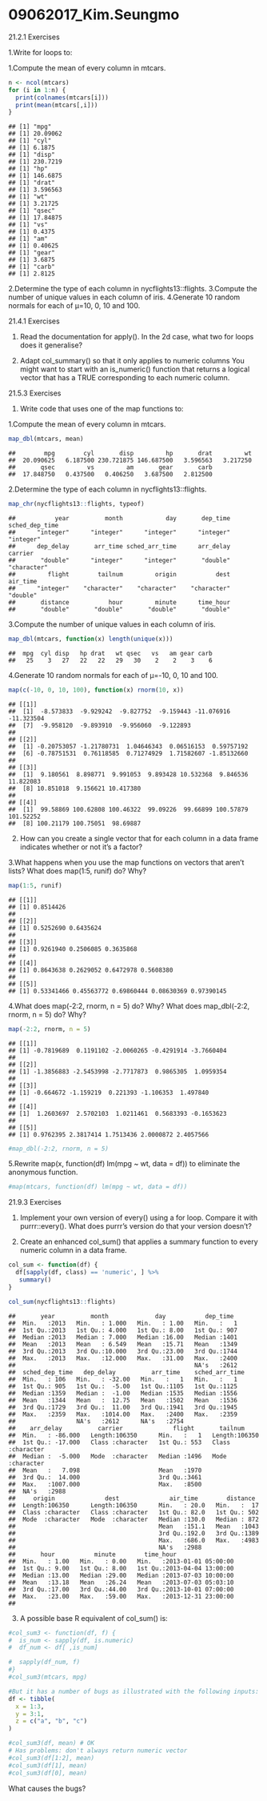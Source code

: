 # 09062017_Kim.Seungmo


21.2.1 Exercises

1.Write for loops to:

  1.Compute the mean of every column in mtcars.

```r
n <- ncol(mtcars)
for (i in 1:n) {
  print(colnames(mtcars[i]))
  print(mean(mtcars[,i]))
}
```

```
## [1] "mpg"
## [1] 20.09062
## [1] "cyl"
## [1] 6.1875
## [1] "disp"
## [1] 230.7219
## [1] "hp"
## [1] 146.6875
## [1] "drat"
## [1] 3.596563
## [1] "wt"
## [1] 3.21725
## [1] "qsec"
## [1] 17.84875
## [1] "vs"
## [1] 0.4375
## [1] "am"
## [1] 0.40625
## [1] "gear"
## [1] 3.6875
## [1] "carb"
## [1] 2.8125
```

  2.Determine the type of each column in nycflights13::flights.
  3.Compute the number of unique values in each column of iris.
  4.Generate 10 random normals for each of μ=10, 0, 10 and 100. 
 
 

21.4.1 Exercises

1. Read the documentation for apply(). In the 2d case, what two for loops does it generalise?


2. Adapt col_summary() so that it only applies to numeric columns You might want to start with an is_numeric() function that returns a logical vector that has a TRUE corresponding to each numeric column.


21.5.3 Exercises

1. Write code that uses one of the map functions to:

  1.Compute the mean of every column in mtcars.

```r
map_dbl(mtcars, mean)
```

```
##        mpg        cyl       disp         hp       drat         wt 
##  20.090625   6.187500 230.721875 146.687500   3.596563   3.217250 
##       qsec         vs         am       gear       carb 
##  17.848750   0.437500   0.406250   3.687500   2.812500
```

  2.Determine the type of each column in nycflights13::flights.

```r
map_chr(nycflights13::flights, typeof)
```

```
##           year          month            day       dep_time sched_dep_time 
##      "integer"      "integer"      "integer"      "integer"      "integer" 
##      dep_delay       arr_time sched_arr_time      arr_delay        carrier 
##       "double"      "integer"      "integer"       "double"    "character" 
##         flight        tailnum         origin           dest       air_time 
##      "integer"    "character"    "character"    "character"       "double" 
##       distance           hour         minute      time_hour 
##       "double"       "double"       "double"       "double"
```

  3.Compute the number of unique values in each column of iris.

```r
map_dbl(mtcars, function(x) length(unique(x)))
```

```
##  mpg  cyl disp   hp drat   wt qsec   vs   am gear carb 
##   25    3   27   22   22   29   30    2    2    3    6
```

  4.Generate 10 random normals for each of μ=-10, 0, 10 and 100.

```r
map(c(-10, 0, 10, 100), function(x) rnorm(10, x))
```

```
## [[1]]
##  [1]  -8.573833  -9.929242  -9.827752  -9.159443 -11.076916 -11.323504
##  [7]  -9.958120  -9.893910  -9.956060  -9.122893
## 
## [[2]]
##  [1] -0.20753057 -1.21780731  1.04646343  0.06516153  0.59757192
##  [6] -0.78751531  0.76118585  0.71274929  1.71582607 -1.85132660
## 
## [[3]]
##  [1]  9.180561  8.898771  9.991053  9.893428 10.532368  9.846536 11.822083
##  [8] 10.851018  9.156621 10.417380
## 
## [[4]]
##  [1]  99.58869 100.62808 100.46322  99.09226  99.66899 100.57879 101.52252
##  [8] 100.21179 100.75051  98.69887
```

 
2. How can you create a single vector that for each column in a data frame indicates whether or not it’s a factor?


3.What happens when you use the map functions on vectors that aren’t lists? What does map(1:5, runif) do? Why?

```r
map(1:5, runif)
```

```
## [[1]]
## [1] 0.8514426
## 
## [[2]]
## [1] 0.5252690 0.6435624
## 
## [[3]]
## [1] 0.9261940 0.2506085 0.3635868
## 
## [[4]]
## [1] 0.8643638 0.2629052 0.6472978 0.5608380
## 
## [[5]]
## [1] 0.53341466 0.45563772 0.69860444 0.08630369 0.97390145
```


4.What does map(-2:2, rnorm, n = 5) do? Why? What does map_dbl(-2:2, rnorm, n = 5) do? Why?

```r
map(-2:2, rnorm, n = 5)
```

```
## [[1]]
## [1] -0.7819689  0.1191102 -2.0060265 -0.4291914 -3.7660404
## 
## [[2]]
## [1] -1.3856883 -2.5453998 -2.7717873  0.9865305  1.0959354
## 
## [[3]]
## [1] -0.664672 -1.159219  0.221393 -1.106353  1.497840
## 
## [[4]]
## [1]  1.2603697  2.5702103  1.0211461  0.5683393 -0.1653623
## 
## [[5]]
## [1] 0.9762395 2.3817414 1.7513436 2.0000872 2.4057566
```

```r
#map_dbl(-2:2, rnorm, n = 5)
```


5.Rewrite map(x, function(df) lm(mpg ~ wt, data = df)) to eliminate the anonymous function.

```r
#map(mtcars, function(df) lm(mpg ~ wt, data = df))
```

21.9.3 Exercises

1. Implement your own version of every() using a for loop. Compare it with purrr::every(). What does purrr’s version do that your version doesn’t?

2. Create an enhanced col_sum() that applies a summary function to every numeric column in a data frame.

```r
col_sum <- function(df) {
  df[sapply(df, class) == 'numeric', ] %>%
   summary()
}

col_sum(nycflights13::flights)
```

```
##       year          month             day           dep_time   
##  Min.   :2013   Min.   : 1.000   Min.   : 1.00   Min.   :   1  
##  1st Qu.:2013   1st Qu.: 4.000   1st Qu.: 8.00   1st Qu.: 907  
##  Median :2013   Median : 7.000   Median :16.00   Median :1401  
##  Mean   :2013   Mean   : 6.549   Mean   :15.71   Mean   :1349  
##  3rd Qu.:2013   3rd Qu.:10.000   3rd Qu.:23.00   3rd Qu.:1744  
##  Max.   :2013   Max.   :12.000   Max.   :31.00   Max.   :2400  
##                                                  NA's   :2612  
##  sched_dep_time   dep_delay          arr_time    sched_arr_time
##  Min.   : 106   Min.   : -32.00   Min.   :   1   Min.   :   1  
##  1st Qu.: 905   1st Qu.:  -5.00   1st Qu.:1105   1st Qu.:1125  
##  Median :1359   Median :  -1.00   Median :1535   Median :1556  
##  Mean   :1344   Mean   :  12.75   Mean   :1502   Mean   :1536  
##  3rd Qu.:1729   3rd Qu.:  11.00   3rd Qu.:1941   3rd Qu.:1945  
##  Max.   :2359   Max.   :1014.00   Max.   :2400   Max.   :2359  
##                 NA's   :2612      NA's   :2754                 
##    arr_delay          carrier              flight       tailnum         
##  Min.   : -86.000   Length:106350      Min.   :   1   Length:106350     
##  1st Qu.: -17.000   Class :character   1st Qu.: 553   Class :character  
##  Median :  -5.000   Mode  :character   Median :1496   Mode  :character  
##  Mean   :   7.098                      Mean   :1970                     
##  3rd Qu.:  14.000                      3rd Qu.:3461                     
##  Max.   :1007.000                      Max.   :8500                     
##  NA's   :2988                                                           
##     origin              dest              air_time        distance   
##  Length:106350      Length:106350      Min.   : 20.0   Min.   :  17  
##  Class :character   Class :character   1st Qu.: 82.0   1st Qu.: 502  
##  Mode  :character   Mode  :character   Median :130.0   Median : 872  
##                                        Mean   :151.1   Mean   :1043  
##                                        3rd Qu.:192.0   3rd Qu.:1389  
##                                        Max.   :686.0   Max.   :4983  
##                                        NA's   :2988                  
##       hour           minute        time_hour                  
##  Min.   : 1.00   Min.   : 0.00   Min.   :2013-01-01 05:00:00  
##  1st Qu.: 9.00   1st Qu.: 8.00   1st Qu.:2013-04-04 13:00:00  
##  Median :13.00   Median :29.00   Median :2013-07-03 10:00:00  
##  Mean   :13.18   Mean   :26.24   Mean   :2013-07-03 05:03:10  
##  3rd Qu.:17.00   3rd Qu.:44.00   3rd Qu.:2013-10-01 07:00:00  
##  Max.   :23.00   Max.   :59.00   Max.   :2013-12-31 23:00:00  
## 
```

3. A possible base R equivalent of col_sum() is:

```r
#col_sum3 <- function(df, f) {
#  is_num <- sapply(df, is.numeric)  
#  df_num <- df[ ,is_num]

#  sapply(df_num, f)
#}
#col_sum3(mtcars, mpg)

#But it has a number of bugs as illustrated with the following inputs:
df <- tibble(
  x = 1:3, 
  y = 3:1,
  z = c("a", "b", "c")
)

#col_sum3(df, mean) # OK
# Has problems: don't always return numeric vector
#col_sum3(df[1:2], mean)
#col_sum3(df[1], mean)
#col_sum3(df[0], mean)
```
What causes the bugs?






